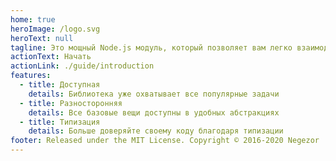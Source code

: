 ```yaml
---
home: true
heroImage: /logo.svg
heroText: null
tagline: Это мощный Node.js модуль, который позволяет вам легко взаимодействовать с API ВКонтакте 🚀
actionText: Начать
actionLink: ./guide/introduction
features:
  - title: Доступная
    details: Библиотека уже охватывает все популярные задачи
  - title: Разносторонняя
    details: Все базовые вещи доступны в удобных абстракциях
  - title: Типизация
    details: Больше доверяйте своему коду благодаря типизации
footer: Released under the MIT License. Copyright © 2016-2020 Negezor
---
```

